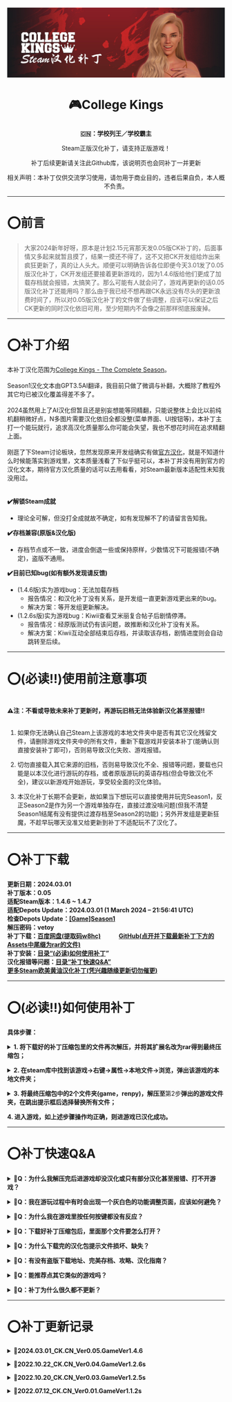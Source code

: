 ![image](https://github.com/Vetoyi/CN_Patch.College_Kings/blob/main/%E5%B0%81%E9%9D%A2(College%20Kings).jpg)
# <p align="center">:video_game:College Kings</p>
**<p align="center">:cn:：学校列王／学校霸主</p>**
<p align="center">Steam正版汉化补丁，请支持正版游戏！</p>
<p align="center">补丁后续更新请关注此Github库，该说明页也会同补丁一并更新</p>
<p align="center">相关声明：本补丁仅供交流学习使用，请勿用于商业目的，违者后果自负，本人概不负责。</p>

***

# :o:前言
> 大家2024新年好呀，原本是计划2.15元宵那天发0.05版CK补丁的，后面事情又多起来就暂且摸了，结果一摸还不得了，这不又把CK开发组给炸出来疯狂更新了，真的让人头大。顺便可以明确告诉各位即便今天3.01发了0.05版汉化补丁，CK开发组还要接着更新游戏的，因为1.4.6版给他们更成了加载存档就会报错，太搞笑了。那么可能有人就会问了，游戏再更新的话0.05版汉化补丁还能用吗？那么由于我已经不想再跟CK永远没有尽头的更新浪费时间了，所以对0.05版汉化补丁的文件做了些调整，应该可以保证之后CK更新的同时汉化依旧可用，至少短期内不会像之前那样彻底报废掉。
***

# :o:补丁介绍
本补丁汉化范围为[College Kings - The Complete Season](https://store.steampowered.com/app/1463120)。
<br><br>Season1汉化文本由GPT3.5AI翻译，我目前只做了微调与补翻，大概除了教程外其它均已被汉化覆盖得差不多了。
<br><br>2024虽然用上了AI汉化但暂且还是别妄想能等同精翻，只能说整体上会比以前纯机翻稍微好点，N多图片需要汉化依旧全都没整(菜单界面、UI按钮等)，本补丁主打一个能玩就行，追求高汉化质量那么你可能会失望，我也不想花时间在追求精翻上面。
<br><br>刚逛了下Steam讨论板块，忽然发现原来开发组确实有做[官方汉化](https://github.com/College-Kings/college-kings-translations/tree/main/chinese)，就是不知道什么时候能落实到游戏里，文本质量浅看了下似乎挺可以，本补丁并没有用到官方的汉化文本，期待官方汉化质量的话可以去用看看，对Steam最新版本适配性未知我没用过。
<br><br><br>
**:heavy_check_mark:解锁Steam成就**
- 理论全可解，但没打全成就故不确定，如有发现解不了的请留言告知我。

**:heavy_check_mark:存档兼容(原版&汉化版)**
- 存档节点或不一致，进度会倒退一些或保持原样，少数情况下可能报错(不确定)，盗版不通用。

**:heavy_check_mark:目前已知bug(如有额外发现请反馈)**
- (1.4.6版)实为游戏bug：无法加载存档
   - 报告情况：和汉化补丁没有关系，是开发组一直更新游戏更出来的bug。
   - 解决方案：等开发组更新解决。
- (1.2.6s版)实为游戏bug：Kiwii查看艾米丽复合帖子后剧情停滞。
   - 报告情况：经原版测试仍有该问题，故推断和汉化补丁没有关系。
   - 解决方案：Kiwii互动全部结束后存档，并读取该存档，剧情进度则会自动跳转至后续。

***

# :o:(必读:bangbang:)使用前注意事项
<br>**:warning:注：不看或导致未来补丁更新时，再游玩旧档无法体验新汉化甚至报错:bangbang:**<br>
<br>
1. 如果你无法确认自己Steam上该游戏的本地文件夹中是否有其它汉化残留文件，请删除游戏文件夹中的所有文件，重新下载游戏并安装本补丁(能确认则直接安装补丁即可)，否则易导致汉化失败、游戏报错。

2. 切勿直接载入其它来源的旧档，否则易导致汉化不全、报错等问题，要载也只能是以本汉化进行游玩的存档，或者原版游玩的英语存档(但会导致汉化不全)，建议以新游戏开始游玩，享受较全面的汉化体验。

3. 本汉化补丁长期不会更新，故如果当下想玩可以直接使用并玩完Season1，反正Season2是作为另一个游戏单独存在，直接过渡没啥问题(但我不清楚Season1结尾有没有提供过渡存档至Season2的功能)；另外开发组是更新狂魔，不趁早玩哪天没准又给更新到补丁不适配玩不了汉化了。

***

# :o:补丁下载
**更新日期：2024.03.01
<br>补丁版本：0.05
<br>适配Steam版本：1.4.6 ~ 1.4.7
<br>适配Depots Update：2024.03.01 (1 March 2024 – 21:56:41 UTC)
<br>检查Depots Update：[[Game]Season1](https://steamdb.info/depot/1463121/manifests/)
<br>解压密码：vetoy
<br>补丁下载：[百度网盘(提取码w8hc)](https://pan.baidu.com/s/1sQgX58Bzo62nOznccBFbHA)　　　[GitHub(点开并下载最新补丁下方的Assets中尾缀为rar的文件)](https://github.com/Vetoyi/CN_Patch.College_Kings/releases)
<br>补丁安装：[目录“(必读)如何使用补丁](https://github.com/Vetoyi/CN_Patch.College_Kings#o必读bangbang如何使用补丁)”
<br>汉化报错等问题：[目录“补丁快速Q&A”](https://github.com/Vetoyi/CN_Patch.College_Kings#o补丁快速qa)
<br>[更多Steam欧美黄油汉化补丁(凭兴趣随缘更新切勿催更)](https://github.com/Vetoyi/CN_Patch.RenPy_Games)**

***

# :o:(必读:bangbang:)如何使用补丁
**具体步骤：**

**<details><summary>1. 将下载好的补丁压缩包里的文件再次解压，并将其扩展名改为rar得到最终压缩包；</summary>**
>下图仅为举例，请结合实际根据补丁汉化的游戏进行调整
> ![image](https://github.com/Vetoyi/CN_Patch.Being_A_DIK/blob/main/(%E5%BF%85%E8%AF%BB%E2%80%BC%EF%B8%8F)%E5%A6%82%E4%BD%95%E4%BD%BF%E7%94%A8%E8%A1%A5%E4%B8%81/01.jpg)
> ![image](https://github.com/Vetoyi/CN_Patch.Being_A_DIK/blob/main/(%E5%BF%85%E8%AF%BB%E2%80%BC%EF%B8%8F)%E5%A6%82%E4%BD%95%E4%BD%BF%E7%94%A8%E8%A1%A5%E4%B8%81/02.jpg)</details>

**<details><summary>2. 在steam库中找到该游戏→右键→属性→本地文件→浏览，弹出该游戏的本地文件夹；</summary>**
>下图仅为举例，请结合实际根据补丁汉化的游戏进行调整
> <br>![image](https://github.com/Vetoyi/CN_Patch.Being_A_DIK/blob/main/(%E5%BF%85%E8%AF%BB%E2%80%BC%EF%B8%8F)%E5%A6%82%E4%BD%95%E4%BD%BF%E7%94%A8%E8%A1%A5%E4%B8%81/03.jpg)
> ![image](https://github.com/Vetoyi/CN_Patch.Being_A_DIK/blob/main/(%E5%BF%85%E8%AF%BB%E2%80%BC%EF%B8%8F)%E5%A6%82%E4%BD%95%E4%BD%BF%E7%94%A8%E8%A1%A5%E4%B8%81/04.jpg)</details>

**<details><summary>3. 将最终压缩包中的2个文件夹(game，renpy)，解压至**第2步**弹出的游戏文件夹，在跳出提示框后选择替换所有文件；</summary>**
>下图仅为举例，请结合实际根据补丁汉化的游戏进行调整
> ![image](https://github.com/Vetoyi/CN_Patch.Being_A_DIK/blob/main/(%E5%BF%85%E8%AF%BB%E2%80%BC%EF%B8%8F)%E5%A6%82%E4%BD%95%E4%BD%BF%E7%94%A8%E8%A1%A5%E4%B8%81/05.jpg)
</details>

**4. 进入游戏，如上述步骤操作均正确，则进游戏已汉化成功。**

***

# :o:补丁快速Q&A
**<details><summary>:red_circle:Q：为什么我解压完后进游戏却没汉化或只有部分汉化甚至报错、打不开游戏？</summary>**
> :green_circle:A：确认是否完成以下所有操作，如果全部都做到却还不行，再留言反馈：
> 1. 根据[目录“(必读)如何使用补丁”](https://github.com/Vetoyi/CN_Patch.College_Kings#o必读bangbang如何使用补丁)正确解压最新汉化补丁，别把文件放错位置，否则你可能会报错连游戏都打不开；
> 
> 2. 如果你无法确认自己Steam上该游戏的本地文件夹中是否有其它汉化残留文件，请删除该游戏文件夹中的所有文件，重新下载游戏并安装本补丁(能确认则直接安装补丁即可)；
>>下图仅为举例，请结合实际根据补丁汉化的游戏进行调整
>>![image](https://github.com/Vetoyi/CN_Patch.Being_A_DIK/blob/main/%E8%A1%A5%E4%B8%81%E5%BF%AB%E9%80%9FQ%26A/01.jpg)
> 3. 以上步骤均完成后，则应已有汉化，如为第一次使用本汉化补丁，切勿直接载入其它来源的旧档，否则易导致汉化不全、报错等问题，要载也只能是以本汉化进行游玩的存档，或者原版游玩的英语存档(但会导致汉化不全)，建议以新游戏开始游玩，享受较全面的汉化体验。</details>

**<details><summary>:red_circle:Q：我在游玩过程中有时会出现一个灰白色的功能调整页面，应该如何避免？</summary>**
> :green_circle:A：确保你没有开启大写锁定及中文输入法，要是开了大写锁定再按`“g”键`就会进功能页(`“Shift+g”键`也会)，这里通常是用来调整画面渲染方式的，如果你的游戏画面时常卡顿滞留，就可以在这里进行调试；但如果你并不需要而只是误进，那么每次一进到该页面就请直接点击下方的`“返回游戏/Return”键`退出该页面。
> 通常只需要关闭大写锁定就能避免该问题，但如果还是不行，请试着重复按几遍`“Shift”键`或`“Shift+Tab”键`，或者按一遍`“Shift+g”键`也可以，在这之后再按`“g”键`应该就正常了。
>> ![image](https://github.com/Vetoyi/CN_Patch.Being_A_DIK/blob/main/%E8%A1%A5%E4%B8%81%E5%BF%AB%E9%80%9FQ%26A/04.jpg)</details>

**<details><summary>:red_circle:Q：为什么我在游戏里按任何按键都没有反应？</summary>**
> :green_circle:A：你可能开启了中文输入法，请将其关闭并切换保持在英语键盘(如下图所示，没有请自行百度)；如果你没有也不愿意装英语键盘，请试着把你的输入法状态调整为英语，再进游戏也许能正常按按键键，但如果不行请花时间研究一下英语键盘。
>> ![image](https://github.com/Vetoyi/CN_Patch.Being_A_DIK/blob/main/%E8%A1%A5%E4%B8%81%E5%BF%AB%E9%80%9FQ%26A/03.jpg)</details>

**<details><summary>:red_circle:Q：下载好补丁压缩包后，里面那个文件要怎么打开？</summary>**
> :green_circle:A：百度“如何更改文件扩展名”，学会之后将下载好的补丁压缩包里的文件的扩展名改为rar，并对其再次解压得到最终压缩包；如果你连压缩包都打不开，请百度并下载个压缩包软件。</details>

**<details><summary>:red_circle:Q：为什么下载完的汉化包提示文件损坏、缺失？</summary>**
> :green_circle:A：说明你下载的过程或者电脑环境有问题，可能是杀毒软件等因素，需要你自行研究，我也无能为力。</details>

**<details><summary>:red_circle:Q：有没有盗版下载地址、完美存档、攻略、汉化指南？</summary>**
> :green_circle:A：没有别问，我只分享汉化补丁。</details>

**<details><summary>:red_circle:Q：能推荐点其它类似的游戏吗？</summary>**
> :green_circle:A：这个还是交给评论区的各位推荐吧，大家的黄油阅历肯定比我要丰富。</details>

**<details><summary>:red_circle:Q：补丁为什么很久都不更新？</summary>**
> :green_circle:A：摸鱼善哉，请勿催更，我不会保证有什么更新速度或者后续更新，甚至可能以后游戏出新版本导致补丁无法适配了我都不会更新，但既然现在能玩就抓紧好好享乐吧！</details>

***

# :o:补丁更新记录
**<details><summary>:beginner:2024.03.01_CK.CN_Ver0.05.GameVer1.4.6</summary>**
> **0.05版汉化补丁更新前言：**<br>为尽量避免CK持续更新导致汉化补丁再度失效无法使用，本次0.05版汉化补丁更新对汉化文件进行了部分调整，短期内基本可以保证之后CK持续更新的同时0.05汉化补丁依旧可用。
- 适配1.4.6 ~ 1.4.7游戏版本，所有文件完成代码更新的校对跟进。<br>
- 所有文本使用GPT3.5AI翻译重新汉化，并再做进一步微调与补翻
- 每次运行游戏默认启用简体中文，游戏设置的语言选项内可以临时切换英文/中文选项。</details>

**<details><summary>:beginner:2022.10.22_CK.CN_Ver0.04.GameVer1.2.6s</summary>**
- 适配1.2.6s游戏版本，tl翻译仅部分文件完成代码更新的校对跟进。<br>(不影响游玩&不会报错)
- 已修复bug：无法加载0.01汉化存档&原版存档。
   - 使用0.03汉化补丁会导致无法加载0.01汉化存档&原版存档，只能重新玩。
   - 使用0.04汉化补丁即可解决该bug，**但会导致无法加载0.03汉化存档**。</details>

**<details><summary>:beginner:2022.10.20_CK.CN_Ver0.03.GameVer1.2.5s</summary>**
>**题外话：**<br>开发商新建了中文语言相关文件(并未翻译)，也许是有翻译打算吧但不好说，也不排除同样只是机翻毕竟精翻估计猴年马月了，大家不必抱有过高期望以免最后扫兴。
- 适配1.2.5s游戏版本，tl翻译仅部分文件完成代码更新的校对跟进。<br>(不影响游玩&不会报错)
- 修改/补翻所有人名。<br>(大体均已最终确定，部分我暂不清楚人物性别/出现场景的也先翻了，以后会再更新确立最终人名)
- 修改/补翻极少处翻译。</details>

**<details><summary>:beginner:2022.07.12_CK.CN_Ver0.01.GameVer1.1.2s</summary>**
- 首次发布补丁</details>
